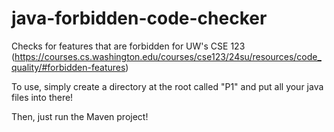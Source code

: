 # java-forbidden-code-checker

Checks for features that are forbidden for UW's CSE 123 (https://courses.cs.washington.edu/courses/cse123/24su/resources/code_quality/#forbidden-features)

To use, simply create a directory at the root called "P1" and put all your java files into there!

Then, just run the Maven project!
